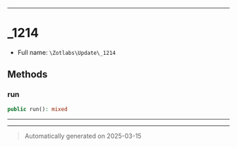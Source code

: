 ***

# _1214





* Full name: `\Zotlabs\Update\_1214`




## Methods


### run



```php
public run(): mixed
```












***


***
> Automatically generated on 2025-03-15
